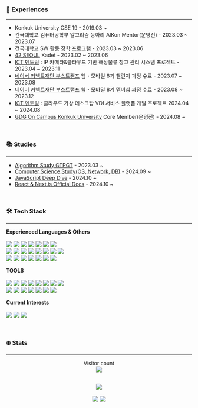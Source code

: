 

<h3> 🐧 Experiences </h3>

---

* Konkuk University CSE 19 - 2019.03 ~
* 건국대학교 컴퓨터공학부 알고리즘 동아리 AlKon Mentor(운영진) - 2023.03 ~ 2023.07
* 건국대학교 SW 활동 장학 프로그램 - 2023.03 ~ 2023.06
* [42 SEOUL](https://42seoul.kr/seoul42/main/view) Kadet - 2023.02 ~ 2023.06
* [ICT 멘토링](https://www.hanium.or.kr/portal/index.do) : IP 카메라&클라우드 기반 해상물류 창고 관리 시스템 프로젝트 - 2023.04 ~ 2023.11
* [네이버 커넥트재단 부스트캠프](https://boostcamp.connect.or.kr/) 웹・모바일 8기 챌린지 과정 수료 - 2023.07 ~ 2023.08
* [네이버 커넥트재단 부스트캠프](https://boostcamp.connect.or.kr/) 웹・모바일 8기 멤버십 과정 수료 - 2023.08 ~ 2023.12
* [ICT 멘토링](https://www.hanium.or.kr/portal/index.do) : 클라우드 가상 데스크탑 VDI 서비스 플랫폼 개발 프로젝트 2024.04 ~ 2024.08
* [GDG On Campus Konkuk University](https://gdg.community.dev/gdg-on-campus-konkuk-university-seoul-south-korea/) Core Member(운영진) - 2024.08 ~

<br />

<h3> 📚 Studies </h3>

---

* [Algorithm Study GTPGT](https://randps.kr) - 2023.03 ~
* [Computer Science Study(OS, Network, DB)](https://github.com/CS-Computer-Science-Study) - 2024.09 ~
* [JavaScript Deep Dive](https://github.com/gdsc-konkuk/24-25-study-js-deep-dive) - 2024.10 ~
* [React & Next.js Official Docs](https://github.com/gdsc-konkuk/24-25-study-react-nextjs-docs) - 2024.10 ~

<br />

<h3> 🛠️ Tech Stack </h3>

---


  <strong>Experienced Languages & Others</strong>
  <br/><br/>
  <img src="https://img.shields.io/badge/Next.js-000000?style=flat-square&logo=Next.js&logoColor=white"/></a>
  <img src="https://img.shields.io/badge/React-61DAFB?style=flat-square&logo=React&logoColor=white"/></a>
  <img src="https://img.shields.io/badge/TypeScript-3178C6?style=flat-square&logo=TypeScript&logoColor=white"/></a>
  <img src="https://img.shields.io/badge/Javascript-ffb13b?style=flat-square&logo=javascript&logoColor=white"/></a>
  <img src="https://img.shields.io/badge/Node.js-339933?style=flat-square&logo=Node.js&logoColor=white"/></a>
  <img src="https://img.shields.io/badge/Express-000000?style=flat-square&logo=Express&logoColor=white"/></a>
  <img src="https://img.shields.io/badge/NestJS-E0234E?style=flat-square&logo=NestJS&logoColor=white"/></a>
  <br/>
  <img src="https://img.shields.io/badge/C++-00599C?style=flat-square&logo=C%2B%2B&logoColor=white"/></a>
  <img src="https://img.shields.io/badge/C-A8B9CC?style=flat-square&logo=C&logoColor=white"/></a>
  <img src="https://img.shields.io/badge/Python-3766AB?style=flat-square&logo=Python&logoColor=white"/></a>
  <img src="https://img.shields.io/badge/Java-007396?style=flat-square&logo=Java&logoColor=white"/></a>
  <img src="https://img.shields.io/badge/Kotlin-7F52FF?style=flat-square&logo=Kotlin&logoColor=white"/></a>
  <img src="https://img.shields.io/badge/NGINX-009639?style=flat-square&logo=NGINX&logoColor=white"/></a>
  <img src="https://img.shields.io/badge/VirtualBox-183A61?style=flat-square&logo=VirtualBox&logoColor=white"/></a>
  <img src="https://img.shields.io/badge/JQuery-0769AD?style=flat-square&logo=JQuery&logoColor=white"/></a>
  <br/>
  <img src="https://img.shields.io/badge/Amazon EC2-FF9900?style=flat-square&logo=Amazon EC2&logoColor=white"/></a>
  <img src="https://img.shields.io/badge/Amazon S3-569A31?style=flat-square&logo=Amazon EC2&logoColor=white"/></a>
  <img src="https://img.shields.io/badge/Proxmox-E57000?style=flat-square&logo=Proxmox&logoColor=white"/></a>
  <img src="https://img.shields.io/badge/MySQL-E6B91E?style=flat-square&logo=MySQL&logoColor=white"/>
  <img src="https://img.shields.io/badge/MongoDB-47A248?style=flat-square&logo=MongoDB&logoColor=white"/>
  <img src="https://img.shields.io/badge/Firebase-FFCA28?style=flat-square&logo=Firebase&logoColor=white"/>
  <img src="https://img.shields.io/badge/SQLite-003B57?style=flat-square&logo=SQLite&logoColor=white"/>
  <br/>

  <strong>TOOLS</strong>
  <br/><br/>
  <img src="https://img.shields.io/badge/VSCode-007ACC?style=flat-square&logo=VisualStudioCode&logoColor=white"/></a>
  <img src="https://img.shields.io/badge/Vim-019733?style=flat-square&logo=Vim&logoColor=white"/></a>
  <img src="https://img.shields.io/badge/Neovim-57A143?style=flat-square&logo=Neovim&logoColor=white"/></a>
  <img src="https://img.shields.io/badge/Webstorm-000000?style=flat-square&logo=WebStorm&logoColor=white"/></a>
  <img src="https://img.shields.io/badge/IntelliJ-000000?style=flat-square&logo=IntelliJIDEA&logoColor=white"/></a>
  <img src="https://img.shields.io/badge/Figma-F24E1E?style=flat-square&logo=Figma&logoColor=white"/></a>
  <img src="https://img.shields.io/badge/AndroidStudio-3DDC84?style=flat-square&logo=AndroidStudio&logoColor=white"/></a>
  <img src="https://img.shields.io/badge/VisualSudio-5C2D91?style=flat-square&logo=VisualStudio&logoColor=white"/></a>
  <br/>
  <img src="https://img.shields.io/badge/git-F05032?style=flat-square&logo=git&logoColor=white">
  <img src="https://img.shields.io/badge/github-181717?style=flat-square&logo=github&logoColor=white">
  <img src="https://img.shields.io/badge/Jira-0052CC?style=flat-square&logo=jira&logoColor=white">
  <img src="https://img.shields.io/badge/Slack-4A154B?style=flat-square&logo=Slack&logoColor=white">
  <img src="https://img.shields.io/badge/Notion-000000?style=flat-square&logo=notion&logoColor=white">
  <img src="https://img.shields.io/badge/Zoom-0B5CFF?style=flat-square&logo=Zoom&logoColor=white">
  <img src="https://img.shields.io/badge/Discord-5865F2?style=flat-square&logo=Discord&logoColor=white">

  <strong>Current Interests</strong>
  <br/><br/>
  <img src="https://img.shields.io/badge/kubernetes-326CE5?style=flat-square&logo=kubernetes&logoColor=white">
  <img src="https://img.shields.io/badge/Docker-2496ED?style=flat-square&logo=Docker&logoColor=white">
  <img src="https://img.shields.io/badge/Jenkins-D24939?style=flat-square&logo=Jenkins&logoColor=white">

<br/>

<h3> ❄️ Stats </h3>

---

<p align="center"> 
  Visitor count<br>
  <img src="https://profile-counter.glitch.me/MinboyKim/count.svg" />
</p>
</br>
<div align="center" >
 <img src="https://github-readme-stats.vercel.app/api?username=MinboyKim&show_icons=true&theme=dark&card_width=400"/>
  </br>
  </br>
   <img src="http://mazassumnida.wtf/api/v2/generate_badge?boj=melonboy"/>
   <img src="http://mazandi.herokuapp.com/api?handle=melonboy&theme=warm"/>
</div>

